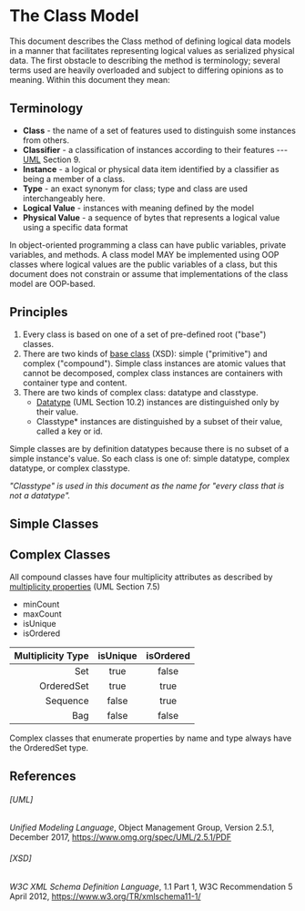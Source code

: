 # The Class Model
This document describes the Class method of defining logical data models in a manner that facilitates
representing logical values as serialized physical data. The first obstacle to describing the
method is terminology; several terms used are heavily overloaded and subject to differing
opinions as to meaning. Within this document they mean:

## Terminology

* **Class** - the name of a set of features used to distinguish some instances from others.
* **Classifier** - a classification of instances according to their features --- [UML](#uml) Section 9.  
* **Instance** - a logical or physical data item identified by a classifier as being a member of a class.
* **Type** - an exact synonym for class; type and class are used interchangeably here.
* **Logical Value** - instances with meaning defined by the model
* **Physical Value** - a sequence of bytes that represents a logical value using a specific data format

In object-oriented programming a class can have public variables, private variables, and methods.
A class model MAY be implemented using OOP classes where logical values are the public variables of a class,
but this document does not constrain or assume that implementations of the class model are OOP-based.

## Principles
1. Every class is based on one of a set of pre-defined root ("base") classes.
2. There are two kinds of [base class](https://www.w3.org/TR/xmlschema11-1/#Type_Definition_Summary)
(XSD): simple ("primitive") and complex ("compound"). Simple class instances are atomic values that
cannot be decomposed, complex class instances are containers with container type and content.
3. There are two kinds of complex class: datatype and classtype.
    * [Datatype](#uml) (UML Section 10.2) instances are distinguished only by their value.
    * Classtype* instances are distinguished by a subset of their value, called a key or id.

Simple classes are by definition datatypes because there is no subset of a simple instance's
value.  So each class is one of: simple datatype, complex datatype, or complex classtype.

*"Classtype" is used in this document as the name for "every class that is not a datatype".*

## Simple Classes

## Complex Classes

All compound classes have four multiplicity attributes as described by [multiplicity properties](#uml) (UML Section 7.5)
* minCount
* maxCount
* isUnique
* isOrdered

| Multiplicity Type | isUnique | isOrdered |
|------------------:|:--------:|:---------:|
|               Set |   true   |   false   |
|        OrderedSet |   true   |   true    |
|          Sequence |  false   |   true    |
|               Bag |  false   |   false   |

Complex classes that enumerate properties by name and type always have the OrderedSet type.


## References
###### [UML]

*Unified Modeling Language*, Object Management Group, Version 2.5.1, December 2017,
https://www.omg.org/spec/UML/2.5.1/PDF

###### [XSD]

*W3C XML Schema Definition Language*, 1.1 Part 1, W3C Recommendation 5 April 2012,
https://www.w3.org/TR/xmlschema11-1/